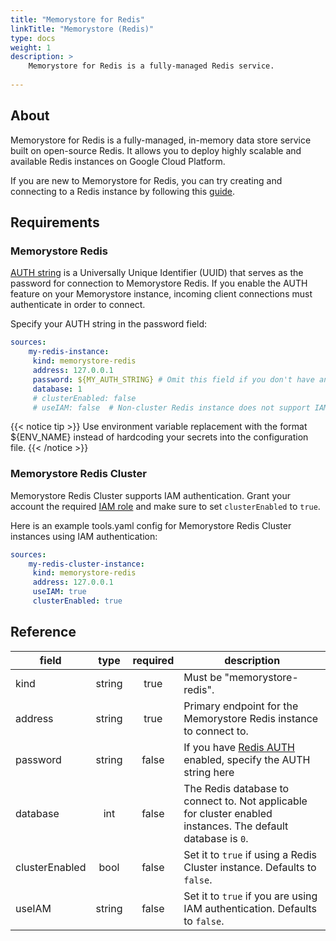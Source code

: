 ```yaml
---
title: "Memorystore for Redis"
linkTitle: "Memorystore (Redis)"
type: docs
weight: 1
description: >
    Memorystore for Redis is a fully-managed Redis service.
    
---
```


## About

Memorystore for Redis is a fully-managed, in-memory data store service built on open-source Redis. It allows you to deploy highly scalable and available Redis instances on Google Cloud Platform.

If you are new to Memorystore for Redis, you can try creating and connecting to a Redis instance by following this [guide][ms-redis-quickstart].

[ms-redis-quickstart]:
    https://cloud.google.com/memorystore/docs/redis/create-instance-console

## Requirements

### Memorystore Redis

[AUTH string][auth] is a Universally Unique Identifier (UUID) that serves as the
password for connection to Memorystore Redis. If you enable the AUTH feature on
your Memorystore instance, incoming client connections must authenticate in
order to connect.

Specify your AUTH string in the password field:

```yaml
sources:
    my-redis-instance:
     kind: memorystore-redis
     address: 127.0.0.1
     password: ${MY_AUTH_STRING} # Omit this field if you don't have an AUTH string.
     database: 1
     # clusterEnabled: false
     # useIAM: false  # Non-cluster Redis instance does not support IAM authentication
```

{{< notice tip >}}
Use environment variable replacement with the format ${ENV_NAME}
instead of hardcoding your secrets into the configuration file.
{{< /notice >}}

### Memorystore Redis Cluster

Memorystore Redis Cluster supports IAM authentication. Grant your account the
required [IAM role][iam] and make sure to set `clusterEnabled` to `true`.

Here is an example tools.yaml config for Memorystore Redis Cluster instances
using IAM authentication:

```yaml
sources:
    my-redis-cluster-instance:
     kind: memorystore-redis
     address: 127.0.0.1
     useIAM: true
     clusterEnabled: true
```

[iam]: https://cloud.google.com/memorystore/docs/cluster/about-iam-auth

## Reference

| **field**      | **type** | **required** | **description**                                                                                              |
|----------------|:--------:|:------------:|--------------------------------------------------------------------------------------------------------------|
| kind           |  string  |     true     | Must be "memorystore-redis".                                                                                 |
| address        |  string  |     true     | Primary endpoint for the Memorystore Redis instance to connect to.                                           |
| password       |  string  |    false     | If you have [Redis AUTH][auth] enabled, specify the AUTH string here                                         |
| database       |   int    |    false     | The Redis database to connect to. Not applicable for cluster enabled instances. The default database is `0`. |
| clusterEnabled |   bool   |    false     | Set it to `true` if using a Redis Cluster instance. Defaults to `false`.                                     |
| useIAM         |  string  |    false     | Set it to `true` if you are using IAM authentication. Defaults to `false`.                                   |

[auth]: https://cloud.google.com/memorystore/docs/redis/about-redis-auth
